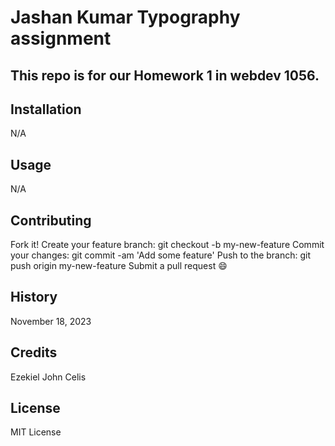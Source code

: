 
# Jashan Kumar Typography assignment
## This repo is for our Homework 1 in webdev 1056.


## Installation
N/A 

## Usage
N/A

## Contributing
Fork it!
Create your feature branch: git checkout -b my-new-feature
Commit your changes: git commit -am 'Add some feature'
Push to the branch: git push origin my-new-feature
Submit a pull request 😄


## History
November 18, 2023

## Credits
Ezekiel John Celis

## License
MIT License